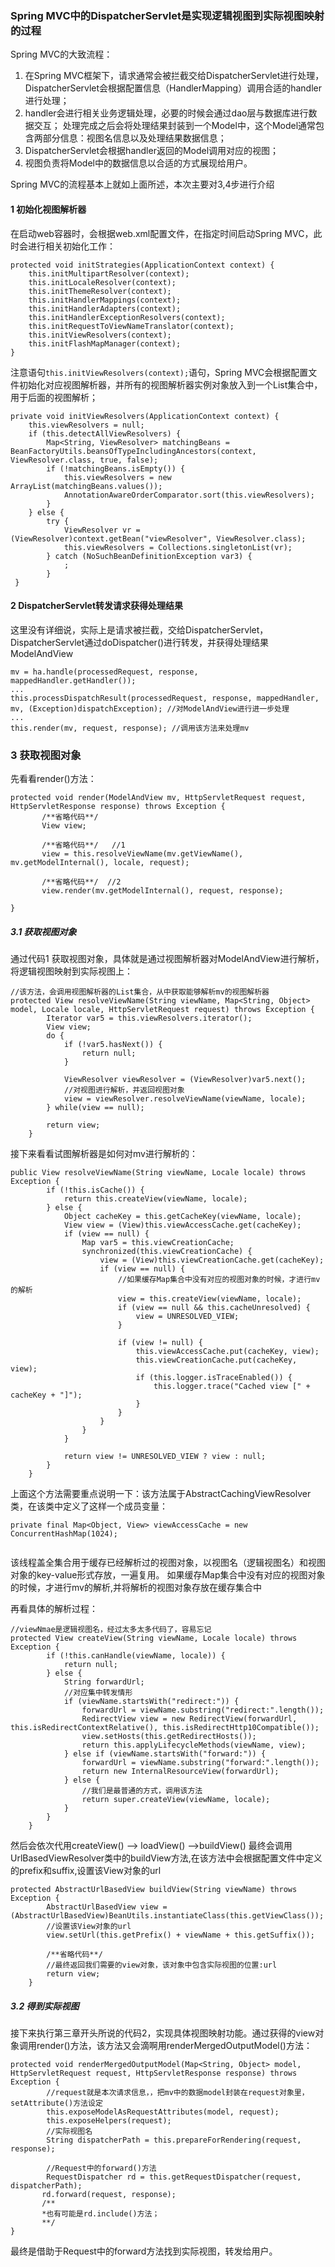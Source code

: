 ### Spring MVC中的DispatcherServlet是实现逻辑视图到实际视图映射的过程

Spring MVC的大致流程：

1. 在Spring MVC框架下，请求通常会被拦截交给DispatcherServlet进行处理，DispatcherServlet会根据配置信息（HandlerMapping）调用合适的handler进行处理；
2. handler会进行相关业务逻辑处理，必要的时候会通过dao层与数据库进行数据交互；
处理完成之后会将处理结果封装到一个Model中，这个Model通常包含两部分信息：视图名信息以及处理结果数据信息；
3. DispatcherServlet会根据handler返回的Model调用对应的视图；
4. 视图负责将Model中的数据信息以合适的方式展现给用户。

Spring MVC的流程基本上就如上面所述，本次主要对3,4步进行介绍

#### 1 初始化视图解析器

在启动web容器时，会根据web.xml配置文件，在指定时间启动Spring MVC，此时会进行相关初始化工作：
```
protected void initStrategies(ApplicationContext context) {
    this.initMultipartResolver(context);
    this.initLocaleResolver(context);
    this.initThemeResolver(context);
    this.initHandlerMappings(context);
    this.initHandlerAdapters(context);
    this.initHandlerExceptionResolvers(context);
    this.initRequestToViewNameTranslator(context);
    this.initViewResolvers(context);
    this.initFlashMapManager(context);
}
```
注意语句`this.initViewResolvers(context);`语句，Spring MVC会根据配置文件初始化对应视图解析器，并所有的视图解析器实例对象放入到一个List集合中，用于后面的视图解析；

```
private void initViewResolvers(ApplicationContext context) {
    this.viewResolvers = null;
    if (this.detectAllViewResolvers) {
        Map<String, ViewResolver> matchingBeans = BeanFactoryUtils.beansOfTypeIncludingAncestors(context, ViewResolver.class, true, false);
        if (!matchingBeans.isEmpty()) {
            this.viewResolvers = new ArrayList(matchingBeans.values());
            AnnotationAwareOrderComparator.sort(this.viewResolvers);
        }
    } else {
        try {
            ViewResolver vr = (ViewResolver)context.getBean("viewResolver", ViewResolver.class);
            this.viewResolvers = Collections.singletonList(vr);
        } catch (NoSuchBeanDefinitionException var3) {
            ;
        }
 }
```

#### 2 DispatcherServlet转发请求获得处理结果

这里没有详细说，实际上是请求被拦截，交给DispatcherServlet，DispatcherServlet通过doDispatcher()进行转发，并获得处理结果ModelAndView
```
mv = ha.handle(processedRequest, response, mappedHandler.getHandler());
...
this.processDispatchResult(processedRequest, response, mappedHandler, mv, (Exception)dispatchException); //对ModelAndView进行进一步处理
...
this.render(mv, request, response); //调用该方法来处理mv
```
### 3 获取视图对象
先看看render()方法：
```
protected void render(ModelAndView mv, HttpServletRequest request, HttpServletResponse response) throws Exception {
       /**省略代码**/
       View view;
       
       /**省略代码**/   //1
       view = this.resolveViewName(mv.getViewName(), mv.getModelInternal(), locale, request);
       
       /**省略代码**/  //2
       view.render(mv.getModelInternal(), request, response);
    
}
```

##### 3.1 获取视图对象
通过代码1 获取视图对象，具体就是通过视图解析器对ModelAndView进行解析，将逻辑视图映射到实际视图上：
```
//该方法，会调用视图解析器的List集合，从中获取能够解析mv的视图解析器
protected View resolveViewName(String viewName, Map<String, Object> model, Locale locale, HttpServletRequest request) throws Exception {
        Iterator var5 = this.viewResolvers.iterator();
        View view;
        do {
            if (!var5.hasNext()) {
                return null;
            }

            ViewResolver viewResolver = (ViewResolver)var5.next();
            //对视图进行解析，并返回视图对象
            view = viewResolver.resolveViewName(viewName, locale);
        } while(view == null);

        return view;
    }
```
接下来看看试图解析器是如何对mv进行解析的：
```
public View resolveViewName(String viewName, Locale locale) throws Exception {
        if (!this.isCache()) {
            return this.createView(viewName, locale);
        } else {
            Object cacheKey = this.getCacheKey(viewName, locale);
            View view = (View)this.viewAccessCache.get(cacheKey);
            if (view == null) {
                Map var5 = this.viewCreationCache;
                synchronized(this.viewCreationCache) {
                    view = (View)this.viewCreationCache.get(cacheKey);
                    if (view == null) {
                    	//如果缓存Map集合中没有对应的视图对象的时候，才进行mv的解析
                        view = this.createView(viewName, locale);
                        if (view == null && this.cacheUnresolved) {
                            view = UNRESOLVED_VIEW;
                        }

                        if (view != null) {
                            this.viewAccessCache.put(cacheKey, view);
                            this.viewCreationCache.put(cacheKey, view);
                            if (this.logger.isTraceEnabled()) {
                                this.logger.trace("Cached view [" + cacheKey + "]");
                            }
                        }
                    }
                }
            }

            return view != UNRESOLVED_VIEW ? view : null;
        }
    }
```
上面这个方法需要重点说明一下：该方法属于AbstractCachingViewResolver类，在该类中定义了这样一个成员变量：
```
private final Map<Object, View> viewAccessCache = new ConcurrentHashMap(1024);
   
```
该线程盖全集合用于缓存已经解析过的视图对象，以视图名（逻辑视图名）和视图对象的key-value形式存放，一遍复用。
如果缓存Map集合中没有对应的视图对象的时候，才进行mv的解析,并将解析的视图对象存放在缓存集合中

再看具体的解析过程：
```
//viewNmae是逻辑视图名，经过太多太多代码了，容易忘记
protected View createView(String viewName, Locale locale) throws Exception {
        if (!this.canHandle(viewName, locale)) {
            return null;
        } else {
            String forwardUrl;
            //对应集中转发情形
            if (viewName.startsWith("redirect:")) {
                forwardUrl = viewName.substring("redirect:".length());
                RedirectView view = new RedirectView(forwardUrl, this.isRedirectContextRelative(), this.isRedirectHttp10Compatible());
                view.setHosts(this.getRedirectHosts());
                return this.applyLifecycleMethods(viewName, view);
            } else if (viewName.startsWith("forward:")) {
                forwardUrl = viewName.substring("forward:".length());
                return new InternalResourceView(forwardUrl);
            } else {
            	//我们是最普通的方式，调用该方法
                return super.createView(viewName, locale);
            }
        }
    }
```
然后会依次代用createView() --> loadView() -->buildView()
最终会调用UrlBasedViewResolver类中的buildView方法,在该方法中会根据配置文件中定义的prefix和suffix,设置该View对象的url
```
protected AbstractUrlBasedView buildView(String viewName) throws Exception {
        AbstractUrlBasedView view = (AbstractUrlBasedView)BeanUtils.instantiateClass(this.getViewClass());
        //设置该View对象的url
        view.setUrl(this.getPrefix() + viewName + this.getSuffix());
        
        /**省略代码**/
        //最终返回我们需要的view对象，该对象中包含实际视图的位置:url
        return view;
    }
```
##### 3.2 得到实际视图
接下来执行第三章开头所说的代码2，实现具体视图映射功能。通过获得的view对象调用render()方法，该方法又会滴啊用renderMergedOutputModel()方法：
```
protected void renderMergedOutputModel(Map<String, Object> model, HttpServletRequest request, HttpServletResponse response) throws Exception {
		//request就是本次请求信息，，把mv中的数据model封装在request对象里，setAttribute()方法设定
        this.exposeModelAsRequestAttributes(model, request);
        this.exposeHelpers(request);
        //实际视图名
        String dispatcherPath = this.prepareForRendering(request, response);
        
        //Request中的forward()方法
        RequestDispatcher rd = this.getRequestDispatcher(request, dispatcherPath);
       rd.forward(request, response); 
       /**
       *也有可能是rd.include()方法；
       **/
}
```
最终是借助于Request中的forward方法找到实际视图，转发给用户。


